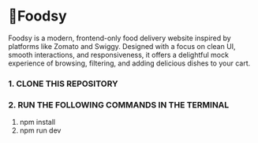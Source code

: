 # 🍔Foodsy

Foodsy is a modern, frontend-only food delivery website inspired by platforms like Zomato and Swiggy. Designed with a focus on clean UI, smooth interactions, and responsiveness, it offers a delightful mock experience of browsing, filtering, and adding delicious dishes to your cart.

### 1. CLONE THIS REPOSITORY


### 2. RUN THE FOLLOWING COMMANDS IN THE TERMINAL
1. npm install
2. npm run dev